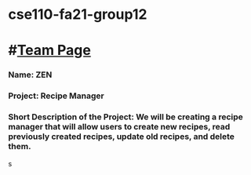 # cse110-fa21-group12

# #[Team Page](/admin/team.md)

### Name: ZEN

### Project: Recipe Manager

### Short Description of the Project: We will be creating a recipe manager that will allow users to create new recipes, read previously created recipes, update old recipes, and delete them.
s
